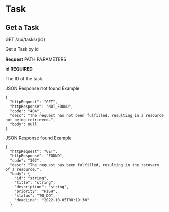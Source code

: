 # Task

## Get a Task

GET /api/tasks/{id}

Get a Task by id

**Request**
PATH PARAMETERS

**id REQUIRED**

The ID of the task

JSON Response not found Example

``` 
{
  "httpRequest": "GET",
  "httpResponse": "NOT_FOUND",
  "code": "404",
  "desc": "The request has not been fulfilled, resulting in a resource not being retrieved.",
  "body": null
}
```


JSON Response found Example

``` 
{
  "httpRequest": "GET",
  "httpResponse": "FOUND",
  "code": "302",
  "desc": "The request has been fulfilled, resulting in the recovery of a resource.",
  "body": {
    "id": "string",
    "title": "string",
    "description": "string",
    "priority": "HIGH",
    "status": "TO_DO",
    "deadLine": "2022-10-05T08:19:38"
  }
``` 